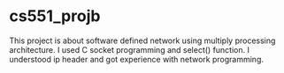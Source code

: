 # cs551_projb
This project is about software defined network using multiply processing architecture. I used C socket programming and select() function. I understood ip header  and got experience with network programming. 
